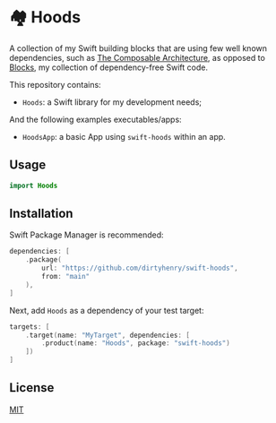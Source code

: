 # 🏘️ Hoods

A collection of my Swift building blocks that are using few well known
dependencies, such as [The Composable Architecture][2], as opposed to
[Blocks][1], my collection of dependency-free Swift code.

This repository contains:

- `Hoods`: a Swift library for my development needs;

And the following examples executables/apps:

- `HoodsApp`: a basic App using `swift-hoods` within an app.

## Usage

```swift
import Hoods
```

## Installation

Swift Package Manager is recommended:

```swift
dependencies: [
    .package(
        url: "https://github.com/dirtyhenry/swift-hoods",
        from: "main"
    ),
]
```

Next, add `Hoods` as a dependency of your test target:

```swift
targets: [
    .target(name: "MyTarget", dependencies: [
        .product(name: "Hoods", package: "swift-hoods")
    ])
]
```

## License

[MIT](https://choosealicense.com/licenses/mit/)

[1]: https://github.com/dirtyhenry/swift-blocks
[2]: https://github.com/pointfreeco/swift-composable-architecture
